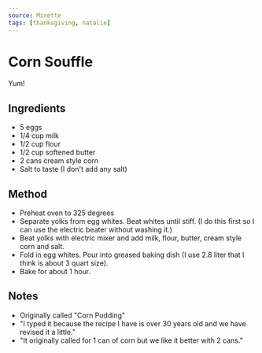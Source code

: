 ```yaml
---
source: Minette
tags: [thanksgiving, natalie]
---
```


# Corn Souffle

Yum!

## Ingredients

- 5 eggs
- 1/4 cup milk
- 1/2 cup flour
- 1/2 cup softened butter
- 2 cans cream style corn
- Salt to taste (I don't add any salt)

## Method

- Preheat oven to 325 degrees
- Separate yolks from egg whites. Beat whites until stiff. (I do this first so I can use the electric beater without washing it.)
- Beat yolks with electric mixer and add milk, flour, butter, cream style corn and salt.
- Fold in egg whites. Pour into greased baking dish (I use 2.8 liter that I think is about 3 quart size).
- Bake for about 1 hour.

## Notes

- Originally called "Corn Pudding"
- "I typed it because the recipe I have is over 30 years old and we have revised it a little."
- "It originally called for 1 can of corn but we like it better with 2 cans."
